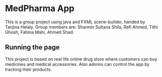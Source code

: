 # MedPharma App
This is a group project using java and FXML scene-builder, handed by Tanjina Helaly.
Group members are: Sharmin Sultana Shila, Rafi Ahmed, Tithi Ghosh, Fatima Mahi, Ahmed Shad.

## Running the page
This project is based on real life online drug store where customers can buy medicines and medical accessories. 
Also admins can control the app by tracking their products.
